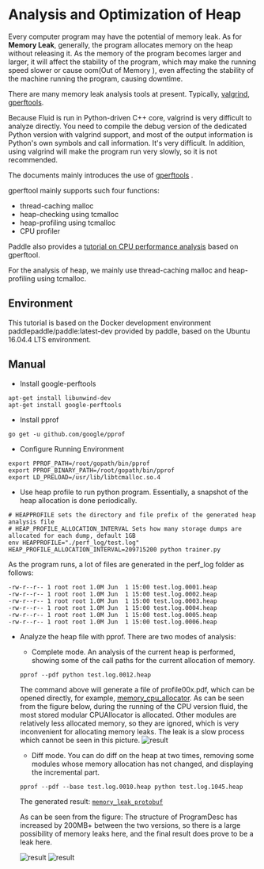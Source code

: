 # Analysis and Optimization of Heap

Every computer program may have the potential of memory leak. As for **Memory Leak**, generally, the program allocates memory on the heap without releasing it. As the memory of the program becomes larger and larger, it will affect the stability of the program, which may make the running speed slower or cause oom(Out of Memory ), even affecting the stability of the machine running the program, causing downtime.


There are many memory leak analysis tools at present. Typically, [valgrind](http://valgrind.org/docs/manual/quick-start.html#quick-start.intro), [gperftools](https://gperftools.github.io/gperftools/).

Because Fluid is run in Python-driven C++ core, valgrind is very difficult to analyze directly. You need to compile the debug version of the dedicated Python version with valgrind support, and most of the output information is Python's own symbols and call information. It's very difficult. In addition, using valgrind will make the program run very slowly, so it is not recommended.

The documents mainly introduces the use of [gperftools](https://gperftools.github.io/gperftools/) .

gperftool mainly supports such four functions:

- thread-caching malloc
- heap-checking using tcmalloc
- heap-profiling using tcmalloc
- CPU profiler

Paddle also provides a [tutorial on CPU performance analysis](https://github.com/PaddlePaddle/FluidDoc/blob/develop/doc/fluid/howto/optimization/cpu_profiling_cn.md) based on gperftool.

For the analysis of heap, we mainly use thread-caching malloc and heap-profiling using tcmalloc.

## Environment

This tutorial is based on the Docker development environment paddlepaddle/paddle:latest-dev provided by paddle, based on the Ubuntu 16.04.4 LTS environment.

## Manual

- Install google-perftools

```
apt-get install libunwind-dev 
apt-get install google-perftools
```

- Install pprof

```
go get -u github.com/google/pprof
```

- Configure Running Environment

```
export PPROF_PATH=/root/gopath/bin/pprof
export PPROF_BINARY_PATH=/root/gopath/bin/pprof
export LD_PRELOAD=/usr/lib/libtcmalloc.so.4
```

- Use heap profile to run python program. Essentially, a snapshot of the heap allocation is done periodically.

```
# HEAPPROFILE sets the directory and file prefix of the generated heap analysis file
# HEAP_PROFILE_ALLOCATION_INTERVAL Sets how many storage dumps are allocated for each dump, default 1GB
env HEAPPROFILE="./perf_log/test.log" HEAP_PROFILE_ALLOCATION_INTERVAL=209715200 python trainer.py
```

As the program runs, a lot of files are generated in the perf_log folder as follows:

```
-rw-r--r-- 1 root root 1.0M Jun  1 15:00 test.log.0001.heap
-rw-r--r-- 1 root root 1.0M Jun  1 15:00 test.log.0002.heap
-rw-r--r-- 1 root root 1.0M Jun  1 15:00 test.log.0003.heap
-rw-r--r-- 1 root root 1.0M Jun  1 15:00 test.log.0004.heap
-rw-r--r-- 1 root root 1.0M Jun  1 15:00 test.log.0005.heap
-rw-r--r-- 1 root root 1.0M Jun  1 15:00 test.log.0006.heap
```

- Analyze the heap file with pprof. There are two modes of analysis:
	- Complete mode. An analysis of the current heap is performed, showing some of the call paths for the current allocation of memory.

	```
	pprof --pdf python test.log.0012.heap
	```
	The command above will generate a file of profile00x.pdf, which can be opened directly, for example, [memory_cpu_allocator](https://github.com/jacquesqiao/Paddle/blob/bd2ea0e1f84bb6522a66d44a072598153634cade/doc/fluid/howto/optimization/memory_cpu_allocator.pdf). As can be seen from the figure below, during the running of the CPU version fluid, the most stored modular CPUAllocator is allocated. Other modules are relatively less allocated memory, so they are ignored, which is very inconvenient for allocating memory leaks. The leak is a slow process which cannot be seen in this picture.
	![result](https://user-images.githubusercontent.com/3048612/40964027-a54033e4-68dc-11e8-836a-144910c4bb8c.png)
	
	- Diff mode. You can do diff on the heap at two times, removing some modules whose memory allocation has not changed, and displaying the incremental part.
	```
	pprof --pdf --base test.log.0010.heap python test.log.1045.heap
	```
	The generated result: [`memory_leak_protobuf`](https://github.com/jacquesqiao/Paddle/blob/bd2ea0e1f84bb6522a66d44a072598153634cade/doc/fluid/howto/optimization/memory_leak_protobuf.pdf)
	
	As can be seen from the figure: The structure of ProgramDesc has increased by 200MB+ between the two versions, so there is a large possibility of memory leaks here, and the final result does prove to be a leak here.
	
	![result](https://user-images.githubusercontent.com/3048612/40964057-b434d5e4-68dc-11e8-894b-8ab62bcf26c2.png)
	![result](https://user-images.githubusercontent.com/3048612/40964063-b7dbee44-68dc-11e8-9719-da279f86477f.png)
	
